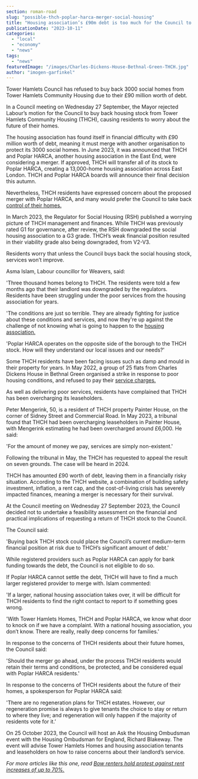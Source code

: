 ```yaml
---
section: roman-road
slug: "possible-thch-poplar-harca-merger-social-housing"
title: "Housing association’s £90m debt is too much for the Council to cover"
publicationDate: "2023-10-11"
categories: 
  - "local"
  - "economy"
  - "news"
tags: 
  - "news"
featuredImage: "/images/Charles-Dickens-House-Bethnal-Green-THCH.jpg"
author: "imogen-garfinkel"
---
```


Tower Hamlets Council has refused to buy back 3000 social homes from Tower Hamlets Community Housing due to their £90 million worth of debt. 

In a Council meeting on Wednesday 27 September, the Mayor rejected Labour’s motion for the Council to buy back housing stock from Tower Hamlets Community Housing (THCH), causing residents to worry about the future of their homes. 

The housing association has found itself in financial difficulty with £90 million worth of debt, meaning it must merge with another organisation to protect its 3000 social homes. In June 2023, it was announced that THCH and Poplar HARCA, another housing association in the East End, were considering a merger. If approved, THCH will transfer all of its stock to Poplar HARCA, creating a 13,000-home housing association across East London. THCH and Poplar HARCA boards will announce their final decision this autumn. 

Nevertheless, THCH residents have expressed concern about the proposed merger with Poplar HARCA, and many would prefer the Council to take back [control of their homes.](https://www.mylondon.news/news/east-london-news/council-no-power-take-over-27805053)

In March 2023, the Regulator for Social Housing (RSH) published a worrying picture of THCH management and finances. While THCH was previously rated G1 for governance, after review, the RSH downgraded the social housing association to a G3 grade. THCH’s weak financial position resulted in their viability grade also being downgraded, from V2-V3. 

Residents worry that unless the Council buys back the social housing stock, services won’t improve.

Asma Islam, Labour councillor for Weavers, said:

'Three thousand homes belong to THCH. The residents were told a few months ago that their landlord was downgraded by the regulators. Residents have been struggling under the poor services from the housing association for years.

'The conditions are just so terrible. They are already fighting for justice about these conditions and services, and now they're up against the challenge of not knowing what is going to happen to the [housing association.](https://romanroadlondon.com/clare-house-evacuation-bow-memories/)

'Poplar HARCA operates on the opposite side of the borough to the THCH stock. How will they understand our local issues and our needs?'

Some THCH residents have been facing issues such as damp and mould in their property for years. In May 2022, a group of 25 flats from Charles Dickens House in Bethnal Green organised a strike in response to poor housing conditions, and refused to pay their [service charges.](https://www.bigissue.com/news/activism/social-housing-tenants-east-london-mushrooms-on-walls-refusing-to-pay-service-charge/)

As well as delivering poor services, residents have complained that THCH has been overcharging its leaseholders.

Peter Mengerink, 50, is a resident of THCH property Painter House, on the corner of Sidney Street and Commercial Road. In May 2023, a tribunal found that THCH had been overcharging leaseholders in Painter House, with Mengerink estimating he had been overcharged around £6,000. He said:

'For the amount of money we pay, services are simply non-existent.'

Following the tribunal in May, the THCH has requested to appeal the result on seven grounds. The case will be heard in 2024.

THCH has amounted £90 worth of debt, leaving them in a financially risky situation. According to the THCH website, a combination of building safety investment, inflation, a rent cap, and the cost-of-living crisis has severely impacted finances, meaning a merger is necessary for their survival. 

At the Council meeting on Wednesday 27 September 2023, the Council decided not to undertake a feasibility assessment on the financial and practical implications of requesting a return of THCH stock to the Council.

The Council said:

'Buying back THCH stock could place the Council’s current medium-term financial position at risk due to THCH’s significant amount of debt.'

While registered providers such as Poplar HARCA can apply for bank funding towards the debt, the Council is not eligible to do so. 

If Poplar HARCA cannot settle the debt, THCH will have to find a much larger registered provider to merge with. Islam commented:

'If a larger, national housing association takes over, it will be difficult for THCH residents to find the right contact to report to if something goes wrong.

'With Tower Hamlets Homes, THCH and Poplar HARCA, we know what door to knock on if we have a complaint. With a national housing association, you don’t know. There are really, really deep concerns for families.'

In response to the concerns of THCH residents about their future homes, the Council said: 

'Should the merger go ahead, under the process THCH residents would retain their terms and conditions, be protected, and be considered equal with Poplar HARCA residents.'

In response to the concerns of THCH residents about the future of their homes, a spokesperson for Poplar HARCA said:

'There are no regeneration plans for THCH estates. However, our regeneration promise is always to give tenants the choice to stay or return to where they live; and regeneration will only happen if the majority of residents vote for it.’

On 25 October 2023, the Council will host an Ask the Housing Ombudsman event with the Housing Ombudsman for England, Richard Blakeway. The event will advise Tower Hamlets Homes and housing association tenants and leaseholders on how to raise concerns about their landlord’s service.

_For more articles like this one, read [Bow renters hold protest against rent increases of up to 70%.](https://romanroadlondon.com/tower-hamlets-london-renters-union-protest-rent-increases-bow-december-2022/)_ 


